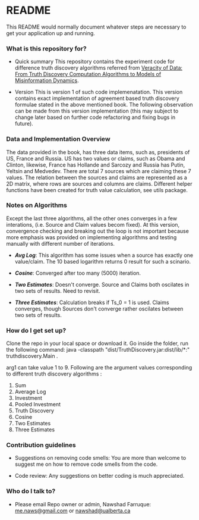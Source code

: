 # README #

This README would normally document whatever steps are necessary to get your application up and running.

### What is this repository for? ###

* Quick summary
This repository contains the experiment code for difference truth discovery algorithms referred from [Veracity of Data: From Truth Discovery Computation Algorithms to Models of Misinformation Dynamics](http://www.morganclaypool.com/doi/abs/10.2200/S00676ED1V01Y201509DTM042). 

* Version
This is version 1 of such code implemenatation. This version contains exact implementation of agreement based truth discovery formulae stated in the above mentioned book. The following observation can be made from this version implementation (this may subject to change later based on further code refactoring and fixing bugs in future).

### Data and Implementation Overview ###

The data provided in the book, has three data items, such as, presidents of US, France and Russia. US has two values or claims, such as Obama and Clinton, likewise, France has Hollande and Sarcozy and Russia has Putin, Yeltsin and Medvedev. There are total 7 sources which are claiming these 7 values. The relation between the sources and claims are represented as a 2D matrix, where rows are sources and columns are claims. Different helper functions have been created for truth value calculation, see utils package.

### Notes on Algorithms ###

Except the last three algorithms, all the other ones converges in a few interations, (i.e. Source and Claim values becom fixed). At this version, convergence checking and breaking out the loop is not important because more emphasis was provided on implementing algorithms and testing manually with different number of iterations.

*  ***Avg Log***: This algorithm has some issues when a source has exactly one value/claim. The 10 based logarithm returns 0 result for such a scinario.

* ***Cosine***: Converged after too many (5000) iteration.

* ***Two Estimates***: Doesn't converge. Source and Claims both oscilates in two sets of results. Need to revisit.

* ***Three Estimates***: Calculation breaks if Ts_0 = 1 is used. Claims converges, though Sources don't converge rather oscilates between two sets of results.


### How do I get set up? ###

Clone the repo in your local space or download it. Go inside the folder, run the following command: java -classpath "dist/TruthDiscovery.jar:dist/lib/*:" truthdiscovery.Main <arg1>. 

arg1 can take value 1 to 9. Following are the argument values corresponding to different truth discovery algorithms :

1. Sum
2. Average Log
3. Investment
4. Pooled Investment
5. Truth Discovery
6. Cosine
7. Two Estimates
8. Three Estimates


### Contribution guidelines ###

* Suggestions on removing code smells:
You are more than welcome to suggest me on how to remove code smells from the code.

* Code review: 
Any suggestions on better coding is much appreciated.


### Who do I talk to? ###

* Please email Repo owner or admin, Nawshad Farruque: me.naws@gmail.com or nawshad@ualberta.ca
